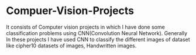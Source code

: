 # Compuer-Vision-Projects
It consists of Computer vision projects in which I have done some classification problems using CNN(Convolution Neural Network).
Generally In these projects I have used CNN to classify the different images of dataset like cipher10 datasets of images, Handwritten images.
